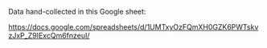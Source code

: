 Data hand-collected in this Google sheet:

https://docs.google.com/spreadsheets/d/1UMTxyOzFQmXH0GZK6PWTskvzJxP_Z9IExcQm6fnzeuI/
